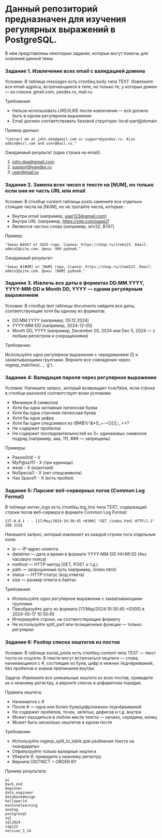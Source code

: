 # Данный репозиторий предназначен для изучения регулярных выражений в PostgreSQL.

В нём представлены некоторые задания, которые могут помочь для освоения данной темы

### Задание 1. Извлечение всех email с валидацией домена

Условие:
В таблице messages есть столбец body типа TEXT. Извлеките все email-адреса, встречающиеся в теле, но только те, у которых домен — из списка: gmail.com, yandex.ru, mail.ru.

Требования:

- Нельзя использовать LIKE/ILIKE после извлечения — всё должно быть в одном регулярном выражении
- Email должен соответствовать базовой структуре: local-part@domain

Пример данных:

```text
"Contact me at john.doe@gmail.com or support@yandex.ru. Also admin@evil.com and user@mail.ru."
```

Ожидаемый результат (одна строка на email):

1. john.doe@gmail.com
2. support@yandex.ru
3. user@mail.ru

### Задание 2. Замена всех чисел в тексте на [NUM], но только если они не часть URL или email

Условие:
В столбце content таблицы posts замените все отдельно стоящие числа на [NUM], но не трогайте числа, которые:

- Внутри email (например, user123@gmail.com)
- Внутри URL (например, https://site.com/page2)
- Являются частью слова (например, win32, B747)

Пример:
```text
"Заказ №4567 от 2025 года. Ссылка: https://shop.ru/item123. Email: admin2@site.com. Цена: 999 рублей."
```

Ожидаемый результат:
```text
"Заказ №[NUM] от [NUM] года. Ссылка: https://shop.ru/item123. Email: admin2@site.com. Цена: [NUM] рублей."
```

### Задание 3. Извлечь все даты в форматах DD.MM.YYYY, YYYY-MM-DD и Month DD, YYYY — одним регулярным выражением
Условие:
В столбце text таблицы documents найдите все даты, соответствующие хотя бы одному из форматов:

- DD.MM.YYYY (например, 05.12.2024)
- YYYY-MM-DD (например, 2024-12-05)
- Month DD, YYYY (например, December 05, 2024 или Dec 5, 2024 — с любым регистром и сокращениями)

Требование:

Используйте одно регулярное выражение с чередованием (|) и захватывающими группами. Верните все совпадения через regexp_matches(..., 'g').

### Задание 4: Валидация пароля через регулярное выражение
Условие:
Напишите запрос, который возвращает true/false, если строка в столбце password соответствует всем условиям:

- Минимум 8 символов
- Хотя бы одна заглавная латинская буква
- Хотя бы одна строчная латинская буква
- Хотя бы одна цифра
- Хотя бы один спецсимвол из !@#$%^&*()_+-=[]{}|;:,.<>?
- Не содержит пробелов
- Не содержит последовательностей из 3+ одинаковых символов подряд (например, aaa, 111, ### — запрещены)

Примеры:
- Passw0rd! - V
- MyP@ss111 - X (три единицы)
- weak - X (короткий)
- NoSpecial1 - X (нет спецсимвола)
- Has Space1! - X (есть пробел)

### Задание 5: Парсинг веб-серверных логов (Common Log Format)

В таблице server_logs есть столбец log_line типа TEXT, содержащий строки логов веб-сервера в формате Common Log Format:
```text
127.0.0.1 - - [17/May/2024:10:30:45 +0300] "GET /index.html HTTP/1.1" 200 2326
```

Напишите запрос, который извлекает из каждой строки лога отдельные поля:

- ip — IP-адрес клиента
- datetime — дата и время в формате YYYY-MM-DD HH:MI:SS (без часового пояса)
- method — HTTP-метод (GET, POST и т.д.)
- path — запрошенный путь (например, /index.html)
- status — HTTP-статус (код ответа)
- size — размер ответа в байтах

Требования:

- Используйте одно регулярное выражение с захватывающими группами
- Преобразуйте дату из формата [17/May/2024:10:30:45 +0300] в 2024-05-17 10:30:45
- Игнорируйте строки, не соответствующие формату
- Не используйте split_part или позиционные функции — только регулярки

### Задание 6: Разбор списка хештегов из постов

Условие:
В таблице social_posts есть столбец content типа TEXT — текст поста из соцсети.
В тексте могут встречаться хештеги — слова, начинающиеся с #, состоящие из букв, цифр и нижних подчёркиваний, без пробелов и знаков препинания внутри.

Задача:
Извлеките все уникальные хештеги из всех постов, приведите их к нижнему регистру, и верните список в алфавитном порядке.

Правила хештега:

- Начинается с #
- После # — одна или более букв/цифр/нижних подчёркиваний
- Не содержит пробелов, точек, запятых, дефисов и т.д. внутри
- Может находиться в любом месте текста — начало, середина, конец
- Может быть несколько хештегов в одном посте

Требования:

- Используйте regexp_split_to_table для разбиения текста на «кандидаты»
- Отфильтруйте только валидные хештеги
- Уберите #, приведите к нижнему регистру
- Верните DISTINCT + ORDER BY

Пример результата:
```text
ai
back_end
beginner
data_engineer
databasedesign
helloworld
machinelearning
onetag
postgresql
sql
sql2024
tag123
version_3_14
```